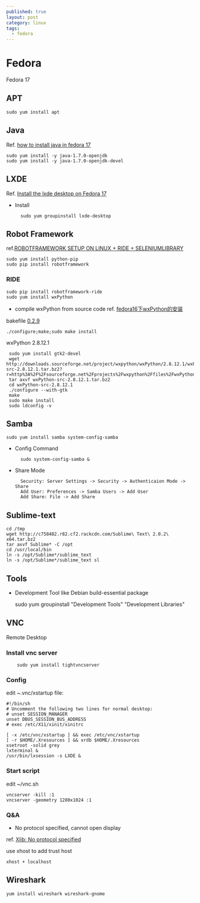 ```yaml
---
published: true
layout: post
category: linux
tags: 
  - fedora
---
```



# Fedora
Fedora 17

## APT

    sudo yum install apt

## Java
Ref. [how to install java in fedora 17](https://ask.fedoraproject.org/en/question/8943/how-to-install-java-in-fedora-17/)

    sudo yum install -y java-1.7.0-openjdk
    sudo yum install -y java-1.7.0-openjdk-devel

## LXDE
Ref. [Install the lxde desktop on Fedora 17](http://www.binarytides.com/install-the-lxde-desktop-on-fedora-17/)

* Install

        sudo yum groupinstall lxde-desktop

## Robot Framework
ref.[ROBOTFRAMEWORK SETUP ON LINUX + RIDE + SELENIUMLIBRARY](http://charandeepmatta.com/2012/07/24/robotframework-setup-on-linux-ride-seleniumlibrary/)

    sudo yum install python-pip
    sudo pip install robotframework

### RIDE

    sudo pip install robotframework-ride
    sudo yum install wxPython

* compile wxPython from source code
ref. [fedora16下wxPython的安装](http://blog.csdn.net/rudyn/article/details/7818022)

bakefile [0.2.9](http://prdownloads.sourceforge.net/bakefile/bakefile-0.2.9.tar.gz?download)

    ./configure;make;sudo make install

wxPython 2.8.12.1 

     sudo yum install gtk2-devel
     wget http://downloads.sourceforge.net/project/wxpython/wxPython/2.8.12.1/wxPython-src-2.8.12.1.tar.bz2?r=http%3A%2F%2Fsourceforge.net%2Fprojects%2Fwxpython%2Ffiles%2FwxPython%2F2.8.12.1%2F&ts=1392362836&use_mirror=nchc
     tar axvf wxPython-src-2.8.12.1.tar.bz2
     cd wxPython-src-2.8.12.1
     ./configure --with-gtk
     make
     sudo make install
     sudo ldconfig -v
     
## Samba

    sudo yum install samba system-config-samba

* Config Command

        sudo system-config-samba &

* Share Mode

        Security: Server Settings -> Security -> Authenticaion Mode -> Share
        Add User: Preferences -> Samba Users -> Add User
        Add Share: File -> Add Share

## Sublime-text

    cd /tmp
    wget http://c758482.r82.cf2.rackcdn.com/Sublime\ Text\ 2.0.2\ x64.tar.bz2
    tar axvf Sublime* -C /opt
    cd /usr/local/bin
    ln -s /opt/Sublime*/sublime_text
    ln -s /opt/Sublime*/sublime_text sl
    
## Tools

* Development Tool
like Debian build-essential package

    sudo yum groupinstall "Development Tools" "Development Libraries"

## VNC
Remote Desktop

### Install vnc server

        sudo yum install tightvncserver

### Config
edit ~.vnc/xstartup file:

    #!/bin/sh
    # Uncomment the following two lines for normal desktop:
    # unset SESSION_MANAGER
    unset DBUS_SESSION_BUS_ADDRESS
    # exec /etc/X11/xinit/xinitrc

    [ -x /etc/vnc/xstartup ] && exec /etc/vnc/xstartup
    [ -r $HOME/.Xresources ] && xrdb $HOME/.Xresources
    xsetroot -solid grey
    lxterminal &
    /usr/bin/lxsession -s LXDE &

### Start script
edit ~/vnc.sh

    vncserver -kill :1
    vncserver -geometry 1280x1024 :1

### Q&A
* No protocol specified, cannot open display

ref. [Xlib: No protocol specified](http://blog.sina.com.cn/s/blog_7195429b0100qxl5.html)

use xhost to add trust host

    xhost + localhost

## Wireshark

    yum install wireshark wireshark-gnome
